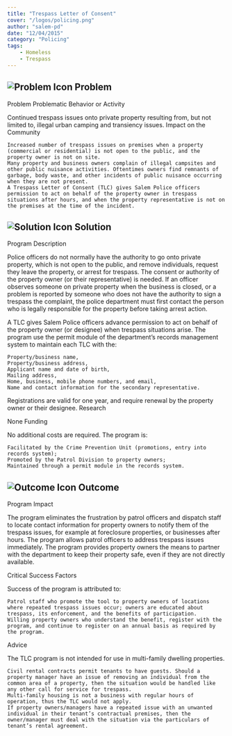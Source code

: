 ```yaml
---
title: "Trespass Letter of Consent"
cover: "/logos/policing.png"
author: "salem-pd"
date: "12/04/2015"
category: "Policing"
tags:
    - Homeless
    - Trespass   
---
```


## ![Problem Icon](https://github.com/google/material-design-icons/raw/master/alert/1x_web/ic_error_outline_black_48dp.png "Problem") Problem

Problem
Problematic Behavior or Activity

Continued trespass issues onto private property resulting from, but not limited to, illegal urban camping and transiency issues.
Impact on the Community

    Increased number of trespass issues on premises when a property (commercial or residential) is not open to the public, and the property owner is not on site.
    Many property and business owners complain of illegal campsites and other public nuisance activities. Oftentimes owners find remnants of garbage, body waste, and other incidents of public nuisance occurring when they are not present.
    A Trespass Letter of Consent (TLC) gives Salem Police officers permission to act on behalf of the property owner in trespass situations after hours, and when the property representative is not on the premises at the time of the incident.


## ![Solution Icon](https://github.com/google/material-design-icons/raw/master/action/1x_web/ic_lightbulb_outline_black_48dp.png "Solution") Solution

Program Description

Police officers do not normally have the authority to go onto private property, which is not open to the public, and remove individuals, request they leave the property, or arrest for trespass. The consent or authority of the property owner (or their representative) is needed. If an officer observes someone on private property when the business is closed, or a problem is reported by someone who does not have the authority to sign a trespass the complaint, the police department must first contact the person who is legally responsible for the property before taking arrest action.

A TLC gives Salem Police officers advance permission to act on behalf of the property owner (or designee) when trespass situations arise. The program use the permit module of the department’s records management system to maintain each TLC with the:

    Property/business name,
    Property/business address,
    Applicant name and date of birth,
    Mailing address,
    Home, business, mobile phone numbers, and email,
    Name and contact information for the secondary representative.

Registrations are valid for one year, and require renewal by the property owner or their designee.
Research

None
Funding

No additional costs are required. The program is:

    Facilitated by the Crime Prevention Unit (promotions, entry into records system);
    Promoted by the Patrol Division to property owners;
    Maintained through a permit module in the records system.


## ![Outcome Icon](https://github.com/google/material-design-icons/raw/master/action/1x_web/ic_view_list_black_48dp.png "Outcome") Outcome

Program Impact

The program eliminates the frustration by patrol officers and dispatch staff to locate contact information for property owners to notify them of the trespass issues, for example at foreclosure properties, or businesses after hours. The program allows patrol officers to address trespass issues immediately. The program provides property owners the means to partner with the department to keep their property safe, even if they are not directly available.

Critical Success Factors

Success of the program is attributed to:

    Patrol staff who promote the tool to property owners of locations where repeated trespass issues occur; owners are educated about trespass, its enforcement, and the benefits of participation.
    Willing property owners who understand the benefit, register with the program, and continue to register on an annual basis as required by the program.

Advice

The TLC program is not intended for use in multi-family dwelling properties.

    Civil rental contracts permit tenants to have guests. Should a property manager have an issue of removing an individual from the common area of a property, then the situation would be handled like any other call for service for trespass.
    Multi-family housing is not a business with regular hours of operation, thus the TLC would not apply.
    If property owners/managers have a repeated issue with an unwanted individual in their tenant’s contractual premises, then the owner/manager must deal with the situation via the particulars of tenant’s rental agreement.
